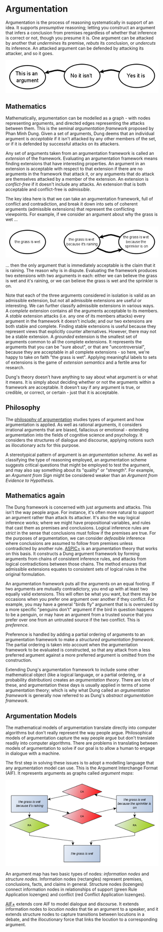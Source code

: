 # Argumentation
Argumentation is the process of reasoning systematically in support of an idea. It supports *presumptive* reasoning; letting you construct an argument that infers a conclusion from premises regardless of whether that inference is correct or not, though you presume it is. One argument can be attacked by another that *undermines* its premise, *rebuts* its conclusion, or *undercuts* its inference. An attacked argument can be defended by attacking its attacker, and so it goes. 
 
![An argument](images/arg1.png) 
 
## Mathematics
Mathematically, argumentation can be modelled as a graph - with nodes representing arguments, and directed edges representing the attacks between them. This is the seminal *argumentation framework* proposed by Phan Minh Dung. Given a set of arguments, Dung deems that an individual argument is *acceptable* if it isn't attacked by any other members of the set, or if it is defended by successful attacks on its attackers.

Any set of arguments taken from an argumentation framework is called an *extension* of the framework. Evaluating an argumentation framework means finding extensions that have interesting properties. An argument in an extension is acceptable with respect to that extension if there are no arguments in the framework that attack it, or any arguments that do attack are themselves attacked by a member of the extension. An extension is *conflict-free* if it doesn't include any attacks. An extension that is both acceptable and conflict-free is *admissible*.

The key idea here is that we can take an argumentation framework, full of conflict and contradiction, and break it down into sets of coherent arguments \(admissible extensions\) that represent the conflicting viewpoints. For example, if we consider an argument about why the grass is wet ...

![An argument about rain](images/arg2.png)

... then the only argument that is immediately acceptable is the claim that it is raining. The reason why is in dispute. Evaluating the framework produces two extensions with two arguments in each: either we can believe the grass is wet and it's raining, or we can believe the grass is wet and the sprinkler is on.

Note that each of the three arguments considered in isolation is valid as an admissible extension, but not all admissible extensions are useful or interesting. We can further classify admissible extensions in various ways. A *complete* extension contains all the arguments acceptable to its members. A *stable* extension attacks \(i.e. any one of its members attacks\) every argument in the framework it doesn't include; and our two extensions are both stable and complete. Finding stable extensions is useful because they represent views that explicitly counter alternatives. However, there may not be a stable extension. A *grounded* extension is the smallest set of arguments common to all the complete extensions. It represents the arguments that you can be "sure about", or that are "uncontroversial", because they are acceptable in all complete extensions - so here, we're happy to take on faith "the grass is wet". Applying meaningful labels to sets of extensions is the game of *extension semantics* and a fertile area for research.
 
Dung's theory doesn't have anything to say about what argument is or what it means. It is simply about deciding whether or not the arguments within a framework are acceptable. It doesn't say if any argument is true, or credible, or correct, or certain - just that it is acceptable.
 
## Philosophy
The [philosophy of argumentation](https://plato.stanford.edu/entries/argument/#ArguTheo) studies types of argument and how argumentation is applied. As well as rational arguments, it considers irrational arguments that are biased, fallacious or emotional - extending argumentation into the fields of cognitive science and psychology. It considers the structures of dialogue and discourse, applying notions such as illocutionary acts for this purpose.


A stereotypical pattern of argument is an *argumentation scheme*. As well as classifying the type of reasoning employed, an argumentation scheme suggests critical questions that might be employed to test the argument, and may also say something about its "quality" or "strength". For example, an *Argument from Sign* might  be considered weaker than an *Argument from Evidence to Hypothesis*.

## Mathematics again
The Dung framework is concerned with just arguments and attacks. This isn't the way people argue. For instance, it's often more natural to *support* an argument rather than attack its attacker. It's also the way logical inference works; where we might have propositional variables, and rules that cast them as premises and conclusions. Logical inference rules are *strict* in the sense that conclusions must follow if the premises are true. For the purposes of argumentation, we can consider *defeasible* inference where conclusions are assumed to follow from premises unless contradicted by another rule. [ASPIC+](https://dstl.github.io/eleatics/doc/aspic.html) is an argumentation theory that works on this basis. It constructs a Dung argument framework by forming arguments from chains of consistent inference rules, and attacks from logical contradictions between those chains. The method ensures that admissible extensions equates to consistent sets of logical rules in the original formulation.

An argumentation framework puts all the arguments on an equal footing. If two arguments are mutually contradictory, you end up with at least two equally valid extensions. This will often be what you want, but there may be occasions when you prefer one argument over another if they conflict. For example, you may have a general "birds fly" argument that is is overruled by a more specific "penguins don't" argument if the bird in question happens to be a penguin, or may have an argument from a trusted source that you prefer over one from an untrusted source if the two conflict. This is *preference*.

Preference is handled by adding a partial ordering of arguments to an argumentation framework to make a *structured argumentation framework*. The partial ordering is taken into account when the argumentation framework to be evaluated is constructed, so that any attack from a less preferred argument against a more preferred argument is omitted from the construction.

Extending Dung's argumentation framework to include some other mathematical object \(like a logical language, or a partial ordering, or a probability distribution\) creates an *argumentation theory*. There are lots of these, and argumentation these days is usually applied in terms of some argumentation theory; which is why what Dung called an *argumentation framework* is generally now referred to as Dung's *abstract argumentation framework*. 

## Argumentation Models
The mathematical models of argumentation translate directly into computer algorithms but don't really represent the way people argue. Philosophical models of argumentation capture the way people argue but don't translate readily into computer algorithms. There are problems in translating between models of argumentation to solve if our goal is to allow a human to engage in dialogue with a machine.

The first step in solving these issues is to adopt a modelling language that any argumentation model can use. This is the Argument Interchange Format \(AIF\). It represents arguments as graphs called *argument maps*:

![AIF example](images/aifrain.png)

An argument map has two basic types of nodes: *information nodes* and *structure nodes*. Information nodes \(rectangles\) represent premises, conclusions, facts, and claims in general. Structure nodes \(lozenges\) connect information nodes in relationships of support \(green Rule Application lozenges\) and conflict \(red Conflict Application lozenges\).

[AIF+](https://dstl.github.io/eleatics/doc/grass-dialogue.html) extends core AIF to model dialogue and discourse. It extends information nodes to *locution nodes* that tie an argument to a speaker, and it extends structure nodes to capture transitions between locutions in a debate, and the illocutionary force that links the locution to a corresponding argument.
